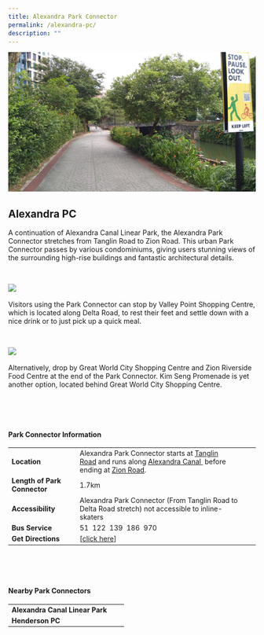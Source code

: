 ```yaml
---
title: Alexandra Park Connector
permalink: /alexandra-pc/
description: ""
---
```

![](/images/alexpc1.JPG)

## Alexandra PC


A continuation of Alexandra Canal Linear Park, the Alexandra Park Connector stretches from Tanglin Road to Zion Road. This urban Park Connector passes by various condominiums, giving users stunning views of the surrounding high-rise buildings and fantastic architectural details.

<br>

![](/images/alexpc2.JPG)

Visitors using the Park Connector can stop by Valley Point Shopping Centre, which is located along Delta Road, to rest their feet and settle down with a nice drink or to just pick up a quick meal.

<br>

![](/images/dsc_4225.JPG)

Alternatively, drop by Great World City Shopping Centre and Zion Riverside Food Centre at the end of the Park Connector. Kim Seng Promenade is yet another option, located behind Great World City Shopping Centre.


<br>
<br>
<br>

#### Park Connector Information
|  |  |  |
| -------- | -------- | -------- |
| **Location** | Alexandra Park Connector starts at&nbsp;<u>Tanglin Road</u>&nbsp;and runs along <u>Alexandra Canal </u>&nbsp;before ending at&nbsp;<u>Zion Road</u>. |  |
| **Length of Park Connector** | 1.7km   |  |
| **Accessibility** | Alexandra Park Connector (From Tanglin Road to Delta Road stretch) not accessible to inline-skaters | |
| **Bus Service** | 51&nbsp; 122 &nbsp;139&nbsp; 186&nbsp; 970 | |
| **Get Directions** |  [[click here](http://www.onemap.gov.sg/main/v2/?lat=1.29192170028253&amp;lng=103.824739666941)] | |

<br>
<br>
<br>	

#### Nearby Park Connectors
|   |  |  |
| -------- | -------- | -------- |
| **Alexandra Canal Linear Park** | | |
| **Henderson PC** | | |
